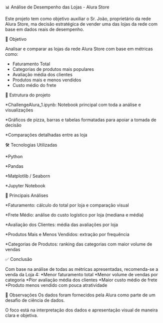 📊 Análise de Desempenho das Lojas - Alura Store

Este projeto tem como objetivo auxiliar o Sr. João, proprietário da rede Alura Store, ma decisão estratégica de vender uma das lojas da rede com base em dados reais de desempenho.

📌 Objetivo

Analisar e comparar as lojas da rede Alura Store com base em métricas como:
* Faturamento Total
* Categorias de produtos mais populares
* Avaliação média dos clientes
* Produtos mais e menos vendidos
* Custo médio do frete

📂 Estrutura do projeto

*ChallengeAlura_1.ipynb: Notebook principal com toda a análise e visualizações

*Gráficos de pizza, barras e tabelas formatadas para apoiar a tomada de decisão

*Comparações detalhadas entre as loja

🛠️ Tecnologias Utilizadas

*Python

*Pandas

*Matplotlib / Seaborn

*Jupyter Notebook

🔎 Principais Análises


*Faturamento: cálculo do total por loja e comparação visual

*Frete Médio: análise do custo logístico por loja (mediana e média)

*Avaliação dos Clientes: média das avaliações por loja

*Produtos Mais e Menos Vendidos: extração por frequência

*Categorias de Produtos: ranking das categorias com maior volume de vendas

✅ Conclusão

Com base na análise de todas as métricas apresentadas, recomenda-se a venda da Loja 4:
*Menor faturamento total
*Menor volume de vendas por categoria
*Pior avaliação média dos clientes
*Maior custo médio de frete
*Produto menos vendido com pouca atratividade

🔎 Observações
Os dados foram fornecidos pela Alura como parte de um desafio de ciência de dados.

O foco está na interpretação dos dados e apresentação visual de maneira clara e objetiva.
